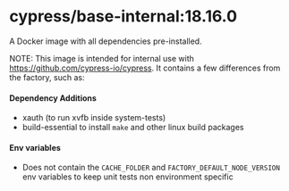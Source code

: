 # cypress/base-internal:18.16.0

A Docker image with all dependencies pre-installed.

NOTE: This image is intended for internal use with https://github.com/cypress-io/cypress. It contains a few differences from the factory, such as:

#### Dependency Additions
* xauth (to run xvfb inside system-tests)
* build-essential to install `make` and other linux build packages

#### Env variables
* Does not contain the `CACHE_FOLDER` and `FACTORY_DEFAULT_NODE_VERSION` env variables to keep unit tests non environment specific
